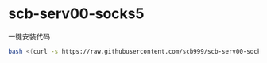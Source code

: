 # scb-serv00-socks5

一键安装代码
```bash
bash <(curl -s https://raw.githubusercontent.com/scb999/scb-serv00-socks5/main/install-socks5.sh)
